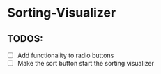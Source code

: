 # Sorting-Visualizer

## TODOS:

- [ ] Add functionality to radio buttons
- [ ] Make the sort button start the sorting visualizer
